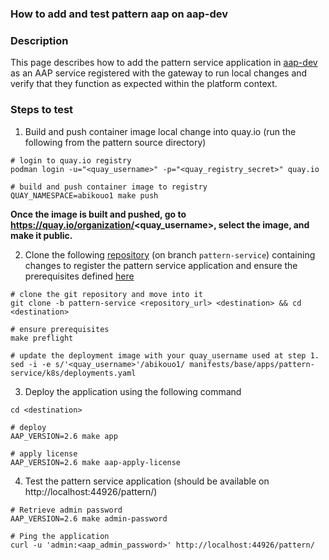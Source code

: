 ### How to add and test pattern aap on aap-dev

### Description
This page describes how to add the pattern service application in [aap-dev](https://github.com/ansible/aap-dev/tree/main) as an AAP service registered with the gateway to run local changes and verify that they function as expected within the platform context.


### Steps to test

1. Build and push container image local change into quay.io (run the following  from the pattern source directory)

```shell
# login to quay.io registry
podman login -u="<quay_username>" -p="<quay_registry_secret>" quay.io

# build and push container image to registry
QUAY_NAMESPACE=abikouo1 make push
```

**Once the image is built and pushed, go to https://quay.io/organization/<quay_username>, select the image, and make it public.**

2. Clone the following [repository](https://github.com/abikouo/aap-dev.git) (on branch ``pattern-service``) containing changes to register the pattern service application and ensure the prerequisites defined [here](https://github.com/ansible/aap-dev/blob/main/docs/getting-started/quick-start.md#prerequisites)

```shell
# clone the git repository and move into it
git clone -b pattern-service <repository_url> <destination> && cd <destination>

# ensure prerequisites
make preflight

# update the deployment image with your quay_username used at step 1.
sed -i -e s/'<quay_username>'/abikouo1/ manifests/base/apps/pattern-service/k8s/deployments.yaml 
```

3. Deploy the application using the following command

```shell
cd <destination>

# deploy
AAP_VERSION=2.6 make app

# apply license
AAP_VERSION=2.6 make aap-apply-license
```

4. Test the pattern service application (should be available on http://localhost:44926/pattern/)

```shell
# Retrieve admin password
AAP_VERSION=2.6 make admin-password

# Ping the application
curl -u 'admin:<aap_admin_password>' http://localhost:44926/pattern/
```